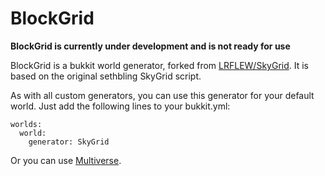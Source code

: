 BlockGrid
=========

**BlockGrid is currently under development and is not ready for use**

BlockGrid is a bukkit world generator, forked from [LRFLEW/SkyGrid](https://github.com/LRFLEW/SkyGrid).
It is based on the original sethbling SkyGrid script.

As with all custom generators, you can use this generator for your default world. Just add the following lines to your bukkit.yml:

    worlds:
      world:
        generator: SkyGrid
        
Or you can use [Multiverse](https://github.com/Multiverse/Multiverse-Core/wiki/Custom-Generator-Plugins).
